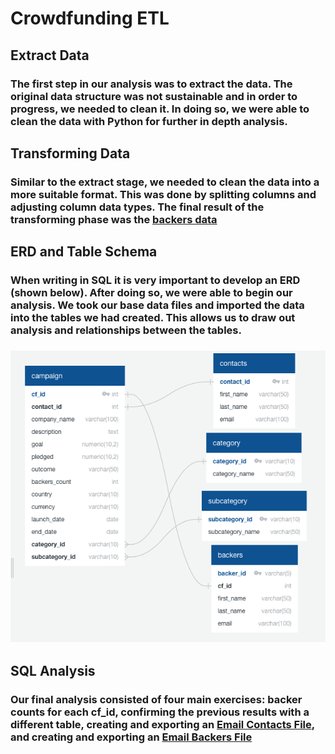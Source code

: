 # Crowdfunding ETL

## Extract Data

### The first step in our analysis was to extract the data. The original data structure was not sustainable and in order to progress, we needed to clean it. In doing so, we were able to clean the data with Python for further in depth analysis.

## Transforming Data

### Similar to the extract stage, we needed to clean the data into a more suitable format. This was done by splitting columns and adjusting column data types. The final result of the transforming phase was the [backers data](https://github.com/Ctblossey/Crowdfunding-ETL/blob/main/Files/backers.csv)

## ERD and Table Schema

### When writing in SQL it is very important to develop an ERD (shown below). After doing so, we were able to begin our analysis. We took our base data files and imported the data into the tables we had created. This allows us to draw out analysis and relationships between the tables.

### ![ERD](https://github.com/Ctblossey/Crowdfunding-ETL/blob/main/ERD/crowdfunding_db_relationships.png)

## SQL Analysis

### Our final analysis consisted of four main exercises: backer counts for each cf_id, confirming the previous results with a different table, creating and exporting an [Email Contacts File](https://github.com/Ctblossey/Crowdfunding-ETL/blob/main/Files/email_contacts_remaining_goal_amount.csv), and creating and exporting an [Email Backers File](https://github.com/Ctblossey/Crowdfunding-ETL/blob/main/Files/email_backers_remaining_goal_amount.csv)